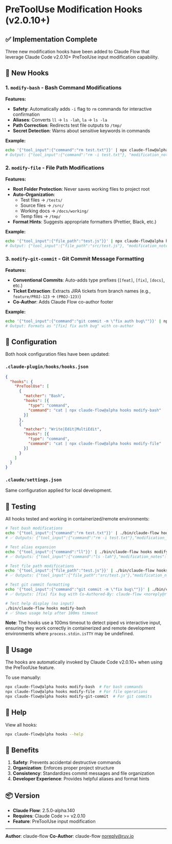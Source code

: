 # PreToolUse Modification Hooks (v2.0.10+)

## ✅ Implementation Complete

Three new modification hooks have been added to Claude Flow that leverage Claude Code v2.0.10+ PreToolUse input modification capability.

## 🎯 New Hooks

### 1. `modify-bash` - Bash Command Modifications

**Features:**
- **Safety**: Automatically adds `-i` flag to `rm` commands for interactive confirmation
- **Aliases**: Converts `ll` → `ls -lah`, `la` → `ls -la`
- **Path Correction**: Redirects test file outputs to `/tmp/`
- **Secret Detection**: Warns about sensitive keywords in commands

**Example:**
```bash
echo '{"tool_input":{"command":"rm test.txt"}}' | npx claude-flow@alpha hooks modify-bash
# Output: {"tool_input":{"command":"rm -i test.txt"}, "modification_notes":"[Safety: Added -i flag]"}
```

### 2. `modify-file` - File Path Modifications

**Features:**
- **Root Folder Protection**: Never saves working files to project root
- **Auto-Organization**:
  - Test files → `/tests/`
  - Source files → `/src/`
  - Working docs → `/docs/working/`
  - Temp files → `/tmp/`
- **Format Hints**: Suggests appropriate formatters (Prettier, Black, etc.)

**Example:**
```bash
echo '{"tool_input":{"file_path":"test.js"}}' | npx claude-flow@alpha hooks modify-file
# Output: {"tool_input":{"file_path":"src/test.js"}, "modification_notes":"[Organization: Moved to /src/]"}
```

### 3. `modify-git-commit` - Git Commit Message Formatting

**Features:**
- **Conventional Commits**: Auto-adds type prefixes (`[feat]`, `[fix]`, `[docs]`, etc.)
- **Ticket Extraction**: Extracts JIRA tickets from branch names (e.g., `feature/PROJ-123` → `(PROJ-123)`)
- **Co-Author**: Adds Claude Flow co-author footer

**Example:**
```bash
echo '{"tool_input":{"command":"git commit -m \"fix auth bug\""}}' | npx claude-flow@alpha hooks modify-git-commit
# Output: Formats as "[fix] fix auth bug" with co-author
```

## 📝 Configuration

Both hook configuration files have been updated:

### `.claude-plugin/hooks/hooks.json`
```json
{
  "hooks": {
    "PreToolUse": [
      {
        "matcher": "Bash",
        "hooks": [{
          "type": "command",
          "command": "cat | npx claude-flow@alpha hooks modify-bash"
        }]
      },
      {
        "matcher": "Write|Edit|MultiEdit",
        "hooks": [{
          "type": "command",
          "command": "cat | npx claude-flow@alpha hooks modify-file"
        }]
      }
    ]
  }
}
```

### `.claude/settings.json`
Same configuration applied for local development.

## 🧪 Testing

All hooks tested and working in containerized/remote environments:

```bash
# Test bash modifications
echo '{"tool_input":{"command":"rm test.txt"}}' | ./bin/claude-flow hooks modify-bash
# ✅ Outputs: {"tool_input":{"command":"rm -i test.txt"},"modification_notes":"[Safety: Added -i flag]"}

# Test alias expansion
echo '{"tool_input":{"command":"ll"}}' | ./bin/claude-flow hooks modify-bash
# ✅ Outputs: {"tool_input":{"command":"ls -lah"},"modification_notes":"[Alias: ll → ls -lah]"}

# Test file path modifications
echo '{"tool_input":{"file_path":"test.js"}}' | ./bin/claude-flow hooks modify-file
# ✅ Outputs: {"tool_input":{"file_path":"src/test.js"},"modification_notes":"[Organization: Moved to /src/]"}

# Test git commit formatting
echo '{"tool_input":{"command":"git commit -m \"fix bug\""}}' | ./bin/claude-flow hooks modify-git-commit
# ✅ Outputs: [fix] fix bug with Co-Authored-By: claude-flow <noreply@ruv.io>

# Test help display (no input)
./bin/claude-flow hooks modify-bash
# ✅ Shows usage help after 100ms timeout
```

**Note**: The hooks use a 100ms timeout to detect piped vs interactive input, ensuring they work correctly in containerized and remote development environments where `process.stdin.isTTY` may be undefined.

## 🚀 Usage

The hooks are automatically invoked by Claude Code v2.0.10+ when using the PreToolUse feature.

To use manually:
```bash
npx claude-flow@alpha hooks modify-bash  # For bash commands
npx claude-flow@alpha hooks modify-file  # For file operations
npx claude-flow@alpha hooks modify-git-commit  # For git commits
```

## 📖 Help

View all hooks:
```bash
npx claude-flow@alpha hooks --help
```

## 🎉 Benefits

1. **Safety**: Prevents accidental destructive commands
2. **Organization**: Enforces proper project structure
3. **Consistency**: Standardizes commit messages and file organization
4. **Developer Experience**: Provides helpful aliases and format hints

## 📦 Version

- **Claude Flow**: 2.5.0-alpha.140
- **Requires**: Claude Code >= v2.0.10
- **Feature**: PreToolUse input modification

---

**Author**: claude-flow
**Co-Author**: claude-flow <noreply@ruv.io>
